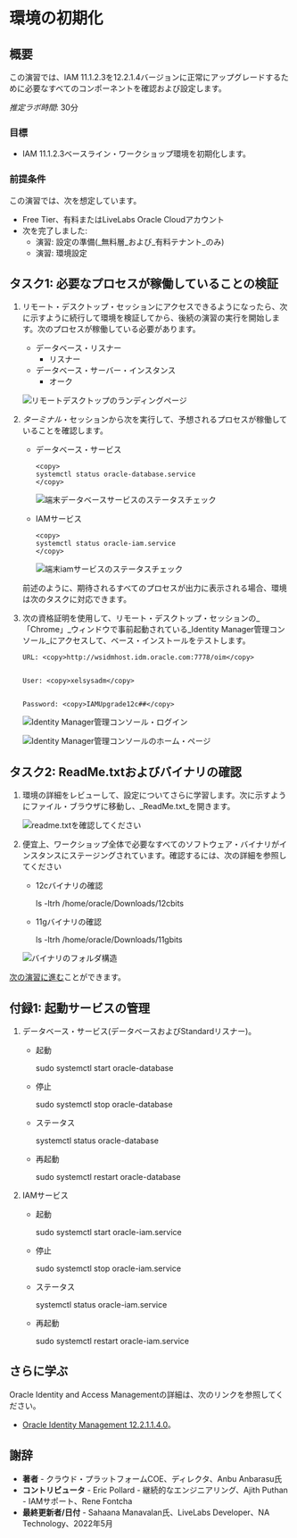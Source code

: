 # 環境の初期化

## 概要

この演習では、IAM 11.1.2.3を12.2.1.4バージョンに正常にアップグレードするために必要なすべてのコンポーネントを確認および設定します。

_推定ラボ時間_: 30分

### 目標

*   IAM 11.1.2.3ベースライン・ワークショップ環境を初期化します。

### 前提条件

この演習では、次を想定しています。

*   Free Tier、有料またはLiveLabs Oracle Cloudアカウント
*   次を完了しました:
    *   演習: 設定の準備(_無料層_および_有料テナント_のみ)
    *   演習: 環境設定

## タスク1: 必要なプロセスが稼働していることの検証

1.  リモート・デスクトップ・セッションにアクセスできるようになったら、次に示すように続行して環境を検証してから、後続の演習の実行を開始します。次のプロセスが稼働している必要があります。
    
    *   データベース・リスナー
        *   リスナー
    *   データベース・サーバー・インスタンス
        *   オーク
    
    ![リモートデスクトップのランディングページ](./images/login.png " ")
    
2.  _ターミナル_・セッションから次を実行して、予想されるプロセスが稼働していることを確認します。
    
    *   データベース・サービス
        
            <copy>
            systemctl status oracle-database.service
            </copy>
            
        
        ![端末データベースサービスのステータスチェック](./images/db-service-status.png " ")
        
    *   IAMサービス
        
            <copy>
            systemctl status oracle-iam.service
            </copy>
            
        
        ![端末iamサービスのステータスチェック](./images/iam-service-status.png " ")
        
    
    前述のように、期待されるすべてのプロセスが出力に表示される場合、環境は次のタスクに対応できます。
    
3.  次の資格証明を使用して、リモート・デスクトップ・セッションの_「Chrome」_ウィンドウで事前起動されている_Identity Manager管理コンソール_にアクセスして、ベース・インストールをテストします。
    
        URL: <copy>http://wsidmhost.idm.oracle.com:7778/oim</copy>
        
    
        User: <copy>xelsysadm</copy>
        
    
        Password: <copy>IAMUpgrade12c##</copy>
        
    
    ![Identity Manager管理コンソール・ログイン](./images/login1.png " ")
    
    ![Identity Manager管理コンソールのホーム・ページ](./images/oim-landing.png " ")
    

## タスク2: ReadMe.txtおよびバイナリの確認

1.  環境の詳細をレビューして、設定についてさらに学習します。次に示すようにファイル・ブラウザに移動し、_ReadMe.txt_を開きます。
    
    ![readme.txtを確認してください](./images/review.png " ")
    
2.  便宜上、ワークショップ全体で必要なすべてのソフトウェア・バイナリがインスタンスにステージングされています。確認するには、次の詳細を参照してください
    
    *   12cバイナリの確認
    
        <copy>ls -ltrh /home/oracle/Downloads/12cbits </copy>
        
    
    *   11gバイナリの確認
    
        <copy>ls -ltrh /home/oracle/Downloads/11gbits </copy>
        
    
    ![バイナリのフォルダ構造](./images/review2.png " ")
    

[次の演習に進む](#next)ことができます。

## 付録1: 起動サービスの管理

1.  データベース・サービス(データベースおよびStandardリスナー)。
    
    *   起動
    
        <copy>
        sudo systemctl start oracle-database
        </copy>
        
    
    *   停止
    
        <copy>
        sudo systemctl stop oracle-database
        </copy>
        
    
    *   ステータス
    
        <copy>
        systemctl status oracle-database
        </copy>
        
    
    *   再起動
    
        <copy>
        sudo systemctl restart oracle-database
        </copy>
        
2.  IAMサービス
    
    *   起動
    
        <copy>
        sudo systemctl start oracle-iam.service
        </copy>
        
    
    *   停止
    
        <copy>
        sudo systemctl stop oracle-iam.service
        </copy>
        
    
    *   ステータス
    
        <copy>
        systemctl status oracle-iam.service
        </copy>
        
    
    *   再起動
    
        <copy>
        sudo systemctl restart oracle-iam.service
        </copy>
        

## さらに学ぶ

Oracle Identity and Access Managementの詳細は、次のリンクを参照してください。

*   [Oracle Identity Management 12.2.1.1.4.0](https://docs.oracle.com/en/middleware/idm/suite/12.2.1.4/index.html)。

## 謝辞

*   **著者** - クラウド・プラットフォームCOE、ディレクタ、Anbu Anbarasu氏
*   **コントリビュータ** - Eric Pollard - 継続的なエンジニアリング、Ajith Puthan - IAMサポート、Rene Fontcha
*   **最終更新者/日付** - Sahaana Manavalan氏、LiveLabs Developer、NA Technology、2022年5月